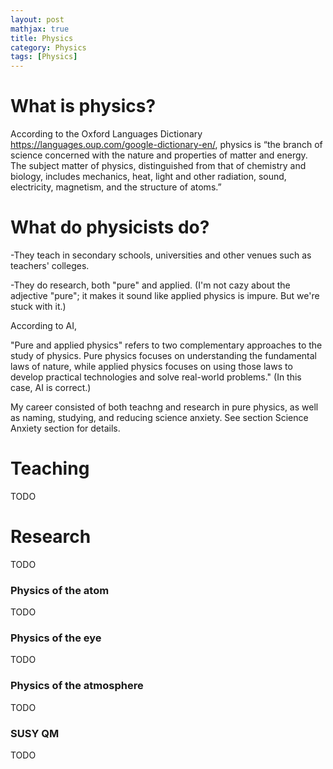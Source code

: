 ```yaml
---
layout: post
mathjax: true
title: Physics
category: Physics
tags: [Physics]
---
```



# What is physics?
According to the Oxford Languages Dictionary https://languages.oup.com/google-dictionary-en/, physics is “the branch of science concerned with the nature and properties of matter and energy. The subject matter of physics, distinguished from that of chemistry and biology, includes mechanics, heat, light and other radiation, sound, electricity, magnetism, and the structure of atoms.” 

# What do physicists do?

-They teach in secondary schools, universities and other venues such as teachers' colleges.

-They do research, both "pure" and applied. (I'm not cazy about the adjective "pure"; it makes it sound like applied physics is impure.  But we're stuck with it.)

According to AI,

"Pure and applied physics" refers to two complementary approaches to the study of physics. Pure physics focuses on understanding the fundamental laws of nature, while applied physics focuses on using those laws to develop practical technologies and solve real-world problems."  (In this case, AI is correct.)

My career consisted of both teachng and research in pure physics, as well as naming, studying, and reducing science anxiety. See section Science Anxiety section for details.

# Teaching

TODO

# Research

TODO

###    Physics of the atom

TODO

###    Physics of the eye

TODO

###    Physics of the atmosphere

TODO

###    SUSY QM

TODO





